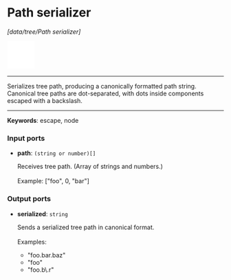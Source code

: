 # Path serializer

_[data/tree/Path serializer]_

![icon](</assets/icons/cbb85c56-3c8f-4e5e-afdd-a9dd9e84385d.png>)

---

Serializes tree path, producing a canonically formatted path string.<br>
Canonical tree paths are dot-separated, with dots inside components escaped with a backslash.<br>

---

__Keywords__: escape, node

### Input ports

* __path__: ` (string or number)[] `

    Receives tree path. (Array of strings and numbers.)<br>
    <br>
    Example: ["foo", 0, "bar"]<br>

### Output ports

* __serialized__: ` string `

    Sends a serialized tree path in canonical format.<br>
    <br>
    Examples:<br>
    * "foo.bar.baz"<br>
    * "foo"<br>
    * "foo.b\\.r"<br>

